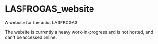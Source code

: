 # LASFROGAS_website
A website for the artist LASFROGAS

The website is currently a heavy work-in-progress and is not hosted, and can't be accessed online. 

